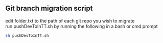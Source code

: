 ## Git branch migration script
edit folder.txt to the path of each git repo you wish to migrate  
run pushDevToInTT.sh by running the following in a bash or cmd prompt    
```sh  
sh pushDevToInTT.sh
```
